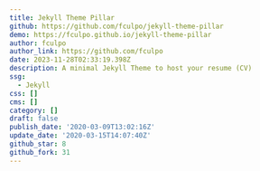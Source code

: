 ```yaml
---
title: Jekyll Theme Pillar
github: https://github.com/fculpo/jekyll-theme-pillar
demo: https://fculpo.github.io/jekyll-theme-pillar
author: fculpo
author_link: https://github.com/fculpo
date: 2023-11-28T02:33:19.398Z
description: A minimal Jekyll Theme to host your resume (CV)
ssg:
  - Jekyll
css: []
cms: []
category: []
draft: false
publish_date: '2020-03-09T13:02:16Z'
update_date: '2020-03-15T14:07:40Z'
github_star: 8
github_fork: 31
---
```

